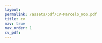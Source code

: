 ```yaml
---
layout: 
permalink: /assets/pdf/CV-Marcelo_Woo.pdf
title: cv
nav: true
nav_order: 1
cv_pdf: 
---
```


